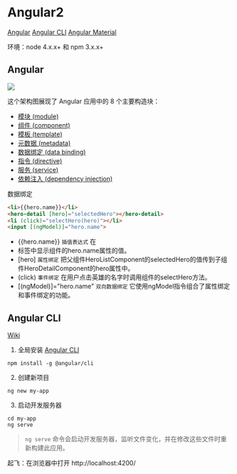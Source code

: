 # Angular2


[Angular](https://angular.cn/)
[Angular CLI](https://cli.angular.io/)
[Angular Material](https://material.angular.io/)


环境：node 4.x.x+ 和 npm 3.x.x+

## Angular

![](https://angular.cn/resources/images/devguide/architecture/overview2.png)

这个架构图展现了 Angular 应用中的 8 个主要构造块：

- [模块 (module)](https://angular.cn/docs/ts/latest/guide/architecture.html#modules)
- [组件 (component)](https://angular.cn/docs/ts/latest/guide/architecture.html#components)
- [模板 (template)](https://angular.cn/docs/ts/latest/guide/architecture.html#templates)
- [元数据 (metadata)](https://angular.cn/docs/ts/latest/guide/architecture.html#metadata)
- [数据绑定 (data binding)](https://angular.cn/docs/ts/latest/guide/architecture.html#data-binding)
- [指令 (directive)](https://angular.cn/docs/ts/latest/guide/architecture.html#directives)
- [服务 (service)](https://angular.cn/docs/ts/latest/guide/architecture.html#services)
- [依赖注入 (dependency injection)](https://angular.cn/docs/ts/latest/guide/architecture.html#dependency-injection)



数据绑定

```html
<li>{{hero.name}}</li>
<hero-detail [hero]="selectedHero"></hero-detail>
<li (click)="selectHero(hero)"></li>
<input [(ngModel)]="hero.name">
```


- {{hero.name}} `插值表达式` 在<li>标签中显示组件的hero.name属性的值。
- [hero] `属性绑定` 把父组件HeroListComponent的selectedHero的值传到子组件HeroDetailComponent的hero属性中。
- (click) `事件绑定` 在用户点击英雄的名字时调用组件的selectHero方法。
- [(ngModel)]="hero.name" `双向数据绑定` 它使用ngModel指令组合了属性绑定和事件绑定的功能。



## Angular CLI

[Wiki](https://github.com/angular/angular-cli/wiki)


1. 全局安装 [Angular CLI](https://cli.angular.io/)

```
npm install -g @angular/cli
```


2. 创建新项目

```
ng new my-app
```

3. 启动开发服务器

```
cd my-app
ng serve
```

> `ng serve` 命令会启动开发服务器，监听文件变化，并在修改这些文件时重新构建此应用。

起飞：在浏览器中打开 http://localhost:4200/


